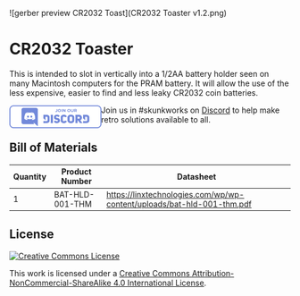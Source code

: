 ![gerber preview CR2032 Toast](CR2032 Toaster v1.2.png)

# CR2032 Toaster

This is intended to slot in vertically into a 1/2AA battery holder seen on many Macintosh computers for the PRAM battery. It will allow the use of the less expensive, easier to find and less leaky CR2032 coin batteries.



<img src="docs/discordbanner.png" alt="Discord Open Retro SCSI skunkworks" style="zoom: 25%; float: left;" />

Join us in #skunkworks on [Discord](https://discord.gg/GKcvtgU7P9) to help make retro solutions available to all.



## Bill of Materials

| Quantity | Product Number  | Datasheet                                                    |
| :------- | --------------- | ------------------------------------------------------------ |
| 1        | BAT-HLD-001-THM | https://linxtechnologies.com/wp/wp-content/uploads/bat-hld-001-thm.pdf |



## License

<a rel="license" href="http://creativecommons.org/licenses/by-nc-sa/4.0/"><img alt="Creative Commons License" style="border-width:0" src="https://i.creativecommons.org/l/by-nc-sa/4.0/88x31.png" /></a>

This work is licensed under a <a rel="license" href="http://creativecommons.org/licenses/by-nc-sa/4.0/">Creative Commons Attribution-NonCommercial-ShareAlike 4.0 International License</a>.





